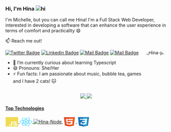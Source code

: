 ### Hi, I'm Hina <img src="https://user-images.githubusercontent.com/1303154/88677602-1635ba80-d120-11ea-84d8-d263ba5fc3c0.gif" width="28px" alt="hi">
I'm Michelle, but you can call me Hina!
I'm a Full Stack Web Developer, interested in developing a software that can enhance the user experience in terms of comfort and practicality 😄

:mailbox: Reach me out!

[![Twitter Badge](https://img.shields.io/badge/-@liao_hina-1ca0f1?style=flat&labelColor=1ca0f1&logo=twitter&logoColor=white&link=https://twitter.com/liao_hina)](https://twitter.com/liao_hina) [![Linkedin Badge](https://img.shields.io/badge/-Michelle-0e76a8?style=flat&labelColor=0e76a8&logo=linkedin&logoColor=white)](https://www.linkedin.com/in/michelle-hina-liao/) [![Mail Badge](https://img.shields.io/badge/-@hinazh-e84393?style=flat&labelColor=e84393&logo=instagram&logoColor=white)](https://instagram.com/hinazh) [![Mail Badge](https://img.shields.io/badge/-miliaozh-c0392b?style=flat&labelColor=c0392b&logo=gmail&logoColor=white)](mailto:miliaozh@gmail.com)
<img align="right" alt="Hina-pic" height="135" style="border-radius:50px;" src="https://cdn.discordapp.com/attachments/905877243639758869/930500742253518958/profile_gif.gif?width=676&height=676">

- 🌱 I’m currently curious about learning Typescript
- 😄 Pronouns: She/Her
- ⚡ Fun facts: I am passionate about music, bubble tea, games and I have 2 cats! :cat:
  
## 
  
<div align="center">
  <a href="https://github.com/hinaliao">
  <img height="180em" src="https://github-readme-stats.vercel.app/api?username=hinaliao&show_icons=true&theme=dracula&include_all_commits=true&count_private=true"/>
  <img height="180em" src="https://github-readme-stats.vercel.app/api/top-langs/?username=hinaliao&layout=compact&langs_count=7&theme=dracula"/>  
</div>  
  
#### Top Technologies
<div style="display: inline_block">
  <img align="center" alt="Hina-Js" height="30" width="40" src="https://raw.githubusercontent.com/devicons/devicon/master/icons/javascript/javascript-plain.svg">
  <img align="center" alt="Hina-React" height="30" width="40" src="https://raw.githubusercontent.com/devicons/devicon/master/icons/react/react-original.svg">
  <img align="center" alt="Hina-Node" height="30" width="40" src="https://cdn.jsdelivr.net/gh/devicons/devicon/icons/nodejs/nodejs-plain.svg">
  <img align="center" alt="Hina-HTML" height="30" width="40" src="https://raw.githubusercontent.com/devicons/devicon/master/icons/html5/html5-original.svg">
  <img align="center" alt="Hina-CSS" height="30" width="40" src="https://raw.githubusercontent.com/devicons/devicon/master/icons/css3/css3-original.svg">  
</div>
  
  
